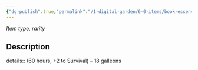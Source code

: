 ```yaml
---
{"dg-publish":true,"permalink":"/1-digital-garden/6-0-items/book-essence-of-the-healer-s-hand/","tags":["#item","#mundane","#book"]}
---
```


*Item type, rarity*

## Description

details:: (60 hours, +2 to Survival) – 18 galleons